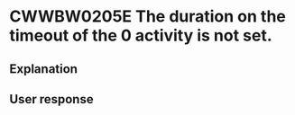 # CWWBW0205E The duration on the timeout of the 0 activity is not set.

## Explanation

## User response